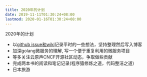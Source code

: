 ```yaml
---
title: 2020年的计划
date: 2019-11-11T01:30:24+08:00
lastmod: 2020-01-16T01:30:24+08:00
---
```


2020年的计划

<!--more-->



* 以[github issue和wiki](https://github.com/x893675/note)记录平时的一些想法，坚持整理然后写入博客
* 加深golang微服务的理解, 写一个便于重复利用的微服务项目
* 等多关注云原声CNCF开源社区动态，争取做些贡献
* 完成两本书的阅读和笔记记录(程序猿修炼之道，代码整洁之道)
* 日本旅游
